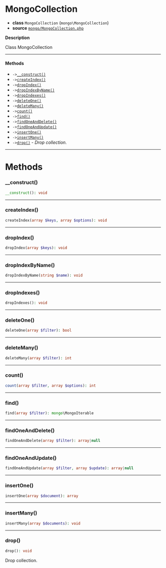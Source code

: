 # MongoCollection

- **class** `MongoCollection` (`mongo\MongoCollection`)
- **source** [`mongo/MongoCollection.php`](./src/main/resources/JPHP-INF/sdk/mongo/MongoCollection.php)

**Description**

Class MongoCollection

---

#### Methods

- `->`[`__construct()`](#method-__construct)
- `->`[`createIndex()`](#method-createindex)
- `->`[`dropIndex()`](#method-dropindex)
- `->`[`dropIndexByName()`](#method-dropindexbyname)
- `->`[`dropIndexes()`](#method-dropindexes)
- `->`[`deleteOne()`](#method-deleteone)
- `->`[`deleteMany()`](#method-deletemany)
- `->`[`count()`](#method-count)
- `->`[`find()`](#method-find)
- `->`[`findOneAndDelete()`](#method-findoneanddelete)
- `->`[`findOneAndUpdate()`](#method-findoneandupdate)
- `->`[`insertOne()`](#method-insertone)
- `->`[`insertMany()`](#method-insertmany)
- `->`[`drop()`](#method-drop) - _Drop collection._

---
# Methods

<a name="method-__construct"></a>

### __construct()
```php
__construct(): void
```

---

<a name="method-createindex"></a>

### createIndex()
```php
createIndex(array $keys, array $options): void
```

---

<a name="method-dropindex"></a>

### dropIndex()
```php
dropIndex(array $keys): void
```

---

<a name="method-dropindexbyname"></a>

### dropIndexByName()
```php
dropIndexByName(string $name): void
```

---

<a name="method-dropindexes"></a>

### dropIndexes()
```php
dropIndexes(): void
```

---

<a name="method-deleteone"></a>

### deleteOne()
```php
deleteOne(array $filter): bool
```

---

<a name="method-deletemany"></a>

### deleteMany()
```php
deleteMany(array $filter): int
```

---

<a name="method-count"></a>

### count()
```php
count(array $filter, array $options): int
```

---

<a name="method-find"></a>

### find()
```php
find(array $filter): mongo\MongoIterable
```

---

<a name="method-findoneanddelete"></a>

### findOneAndDelete()
```php
findOneAndDelete(array $filter): array|null
```

---

<a name="method-findoneandupdate"></a>

### findOneAndUpdate()
```php
findOneAndUpdate(array $filter, array $update): array|null
```

---

<a name="method-insertone"></a>

### insertOne()
```php
insertOne(array $document): array
```

---

<a name="method-insertmany"></a>

### insertMany()
```php
insertMany(array $documents): void
```

---

<a name="method-drop"></a>

### drop()
```php
drop(): void
```
Drop collection.